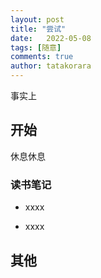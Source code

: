 ```yaml
---
layout: post
title: "尝试"
date:   2022-05-08
tags: [随意]
comments: true
author: tatakorara
---
```


事实上

<!-- more -->

## 开始

休息休息


### 读书笔记

- xxxx

- xxxx


  

## 其他


